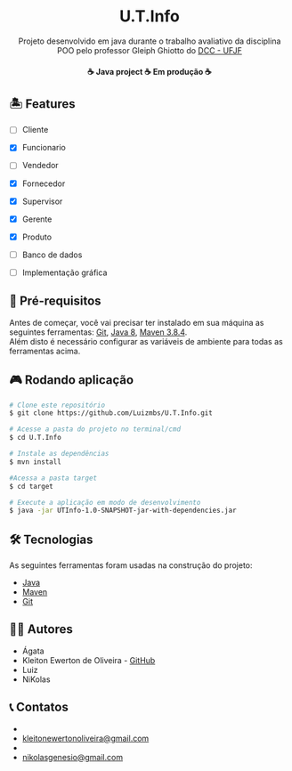 <h1 align="center">U.T.Info</h1>

<p align="center">Projeto desenvolvido em java durante o trabalho avaliativo da disciplina POO pelo professor Gleiph Ghiotto do <a href="https://www.ufjf.br/deptocomputacao/">DCC - UFJF</a></p>



<h4 align="center"> 
	☕  Java project  ☕ Em produção  ☕
</h4>

## 🏝️ Features

- [ ] Cliente
- [x] Funcionario 
- [ ] Vendedor
- [x] Fornecedor 
- [x] Supervisor
- [x] Gerente
- [x] Produto
- [ ] Banco de dados
- [ ] Implementação gráfica



## 📌 Pré-requisitos

Antes de começar, você vai precisar ter instalado em sua máquina as seguintes ferramentas:
[Git](https://git-scm.com), [Java 8](https://www.java.com/pt-BR/download/java8_update.jsp), [Maven 3.8.4](https://maven.apache.org/download.cgi?Preferred=ftp://ftp.osuosl.org/pub/apache/).  
Além disto é necessário configurar as variáveis de ambiente para todas as ferramentas acima.


## 🎮 Rodando aplicação

```bash
# Clone este repositório
$ git clone https://github.com/Luizmbs/U.T.Info.git

# Acesse a pasta do projeto no terminal/cmd
$ cd U.T.Info

# Instale as dependências
$ mvn install

#Acessa a pasta target
$ cd target

# Execute a aplicação em modo de desenvolvimento
$ java -jar UTInfo-1.0-SNAPSHOT-jar-with-dependencies.jar

```
## 🛠 Tecnologias

As seguintes ferramentas foram usadas na construção do projeto:

- [Java](https://www.java.com/pt-BR/download/java8_update.jsp)
- [Maven](https://maven.apache.org/download.cgi?Preferred=ftp://ftp.osuosl.org/pub/apache/)
- [Git](https://git-scm.com/)

## 👨‍💻 Autores
- Ágata
- Kleiton Ewerton de Oliveira - [GitHub](https://github.com/KleitonEwerton)
- Luiz
- NiKolas


## 📞 Contatos
-
- kleitonewertonoliveira@gmail.com  
-
- nikolasgenesio@gmail.com
